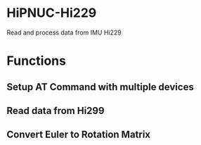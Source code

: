 # HiPNUC-Hi229
Read and process data from IMU Hi229

<h1> Functions
   <h2> Setup AT Command with multiple devices
   <h2> Read data from Hi299
   <h2> Convert Euler to Rotation Matrix
